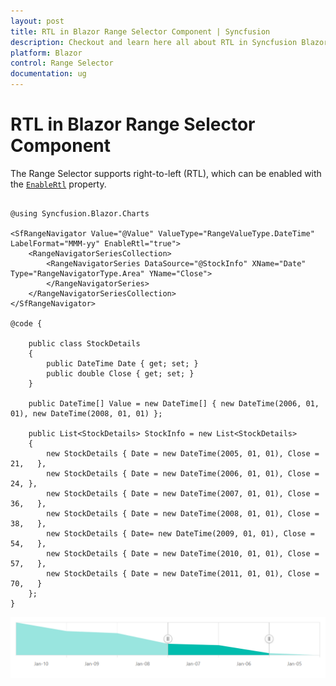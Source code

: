 ```yaml
---
layout: post
title: RTL in Blazor Range Selector Component | Syncfusion
description: Checkout and learn here all about RTL in Syncfusion Blazor Range Selector component and much more details.
platform: Blazor
control: Range Selector
documentation: ug
---
```


# RTL in Blazor Range Selector Component

The Range Selector supports right-to-left (RTL), which can be enabled with the [`EnableRtl`](https://help.syncfusion.com/cr/blazor/Syncfusion.Blazor.Charts.SfRangeNavigator.html#Syncfusion_Blazor_Charts_SfRangeNavigator_EnableRtl) property.

```cshtml

@using Syncfusion.Blazor.Charts

<SfRangeNavigator Value="@Value" ValueType="RangeValueType.DateTime" LabelFormat="MMM-yy" EnableRtl="true">
    <RangeNavigatorSeriesCollection>
        <RangeNavigatorSeries DataSource="@StockInfo" XName="Date" Type="RangeNavigatorType.Area" YName="Close">
        </RangeNavigatorSeries>
    </RangeNavigatorSeriesCollection>
</SfRangeNavigator>

@code {

    public class StockDetails
    {
        public DateTime Date { get; set; }
        public double Close { get; set; }
    }

    public DateTime[] Value = new DateTime[] { new DateTime(2006, 01, 01), new DateTime(2008, 01, 01) };

    public List<StockDetails> StockInfo = new List<StockDetails>
    {
        new StockDetails { Date = new DateTime(2005, 01, 01), Close = 21,   },
        new StockDetails { Date = new DateTime(2006, 01, 01), Close = 24, },
        new StockDetails { Date = new DateTime(2007, 01, 01), Close = 36,   },
        new StockDetails { Date = new DateTime(2008, 01, 01), Close = 38,   },
        new StockDetails { Date= new DateTime(2009, 01, 01), Close = 54,   },
        new StockDetails { Date = new DateTime(2010, 01, 01), Close = 57,   },
        new StockDetails { Date = new DateTime(2011, 01, 01), Close = 70,   }
    };
}
```

![RTL](images/common/rtl.png)